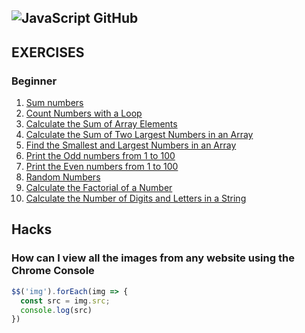 ![JavaScript GitHub](https://github.com/Pilag6/js-practices/assets/79191808/1665e20e-9ecc-4f11-8229-4d6da8382b6f)
---
## EXERCISES

### Beginner

1. [Sum numbers](https://github.com/Pilag6/js-practices/blob/main/js/sumNums.js)
1. [Count Numbers with a Loop](https://github.com/Pilag6/js-practices/blob/main/js/iterarNums.js)
1. [Calculate the Sum of Array Elements](https://github.com/Pilag6/js-practices/blob/main/js/sumTotalArray.js)
1. [Calculate the Sum of Two Largest Numbers in an Array](https://github.com/Pilag6/js-practices/blob/main/js/sumNumsMax.js)
1. [Find the Smallest and Largest Numbers in an Array](https://github.com/Pilag6/js-practices/blob/main/js/findSmallLarge.js) 
1. [Print the Odd numbers from 1 to 100](https://github.com/Pilag6/js-practices/blob/main/js/oddNums.js)
1. [Print the Even numbers from 1 to 100](https://github.com/Pilag6/js-practices/blob/main/js/evenNums.js)
1. [Random Numbers](https://github.com/Pilag6/js-practices/blob/main/js/randomNumbers.js)
1. [Calculate the Factorial of a Number](https://github.com/Pilag6/js-practices/blob/main/js/factorialNum.js)
1. [Calculate the Number of Digits and Letters in a String](https://github.com/Pilag6/js-practices/blob/main/js/numAndDigitsString.js)



## Hacks

### How can I view all the images from any website using the Chrome Console

```Javascript
$$('img').forEach(img => {
  const src = img.src;
  console.log(src)
})
```
